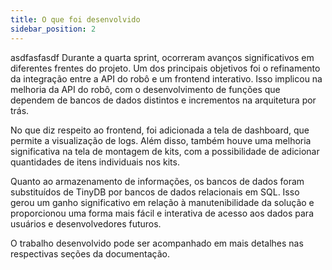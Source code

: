```yaml
---
title: O que foi desenvolvido
sidebar_position: 2
---
```

asdfasfasdf
Durante a quarta sprint, ocorreram avanços significativos em diferentes frentes do projeto. Um dos principais objetivos foi o refinamento da integração entre a API do robô e um frontend interativo. Isso implicou na melhoria da API do robô, com o desenvolvimento de funções que dependem de bancos de dados distintos e incrementos na arquitetura por trás.

No que diz respeito ao frontend, foi adicionada a tela de dashboard, que permite a visualização de logs. Além disso, também houve uma melhoria significativa na tela de montagem de kits, com a possibilidade de adicionar quantidades de itens individuais nos kits.

Quanto ao armazenamento de informações, os bancos de dados foram substituídos de TinyDB por bancos de dados relacionais em SQL. Isso gerou um ganho significativo em relação à manutenibilidade da solução e proporcionou uma forma mais fácil e interativa de acesso aos dados para usuários e desenvolvedores futuros.

O trabalho desenvolvido pode ser acompanhado em mais detalhes nas respectivas seções da documentação.